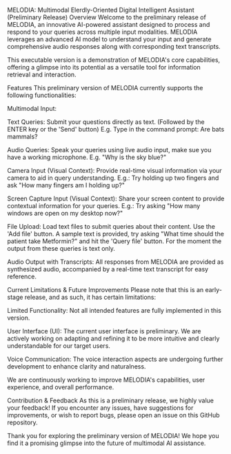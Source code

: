 MELODIA: Multimodal Elerdly-Oriented Digital Intelligent Assistant (Preliminary Release)
Overview
Welcome to the preliminary release of MELODIA, an innovative AI-powered assistant designed to process and respond to your queries across multiple input modalities. MELODIA leverages an advanced AI model to understand your input and generate comprehensive audio responses along with corresponding text transcripts.

This executable version is a demonstration of MELODIA's core capabilities, offering a glimpse into its potential as a versatile tool for information retrieval and interaction.

Features
This preliminary version of MELODIA currently supports the following functionalities:

Multimodal Input:

Text Queries: Submit your questions directly as text. (Followed by the ENTER key or the 'Send' button)
E.g. Type in the command prompt: Are bats mammals?

Audio Queries: Speak your queries using live audio input, make sue you have a working microphone.
E.g. "Why is the sky blue?"

Camera Input (Visual Context): Provide real-time visual information via your camera to aid in query understanding.
E.g.: Try holding up two fingers and ask "How many fingers am I holding up?"

Screen Capture Input (Visual Context): Share your screen content to provide contextual information for your queries.
E.g.: Try asking "How many windows are open on my desktop now?"

File Upload: Load text files to submit queries about their content. Use the 'Add file' button.
A sample text is provided, try asking "What time should the patient take Metformin?" and hit the 'Query file' button.
For the moment the output from these queries is text only.

Audio Output with Transcripts: All responses from MELODIA are provided as synthesized audio, accompanied by a real-time text transcript for easy reference.

Current Limitations & Future Improvements
Please note that this is an early-stage release, and as such, it has certain limitations:

Limited Functionality: Not all intended features are fully implemented in this version.

User Interface (UI): The current user interface is preliminary. We are actively working on adapting and refining it to be more intuitive and clearly understandable for our target users.

Voice Communication: The voice interaction aspects are undergoing further development to enhance clarity and naturalness.

We are continuously working to improve MELODIA's capabilities, user experience, and overall performance.


Contribution & Feedback
As this is a preliminary release, we highly value your feedback! If you encounter any issues, have suggestions for improvements, or wish to report bugs, please open an issue on this GitHub repository.



Thank you for exploring the preliminary version of MELODIA! We hope you find it a promising glimpse into the future of multimodal AI assistance.